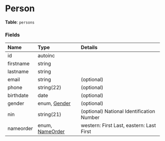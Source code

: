 # Person

**Table**: `persons`

### Fields

| Name      | Type                             | Details                                   |
|:----------|:---------------------------------|:------------------------------------------|
| id        | autoinc                          |                                           |
| firstname | string                           |                                           |
| lastname  | string                           |                                           |
| email     | string                           | (optional)                                |
| phone     | string(22)                       | (optional)                                |
| birthdate | date                             | (optional)                                |
| gender    | enum, [Gender](gender.md)        | (optional)                                |
| nin       | string(21)                       | (optional) National Identification Number |
| nameorder | enum, [NameOrder](name-order.md) | western: First Last, eastern: Last First  |
